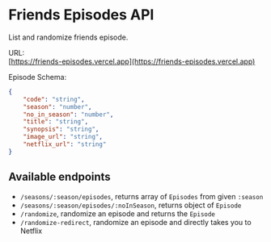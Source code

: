 # Friends Episodes API

List and randomize friends episode.

URL:  
[https://friends-episodes.vercel.app](https://friends-episodes.vercel.app)

Episode Schema:

```json
{
    "code": "string",
    "season": "number",
    "no_in_season": "number",
    "title": "string",
    "synopsis": "string",
    "image_url": "string",
    "netflix_url": "string"
}
```

## Available endpoints

-   `/seasons/:season/episodes`, returns array of `Episodes` from given `:season`
-   `/seasons/:season/episodes/:noInSeason`, returns object of `Episode`
-   `/randomize`, randomize an episode and returns the `Episode`
-   `/randomize-redirect`, randomize an episode and directly takes you to Netflix

